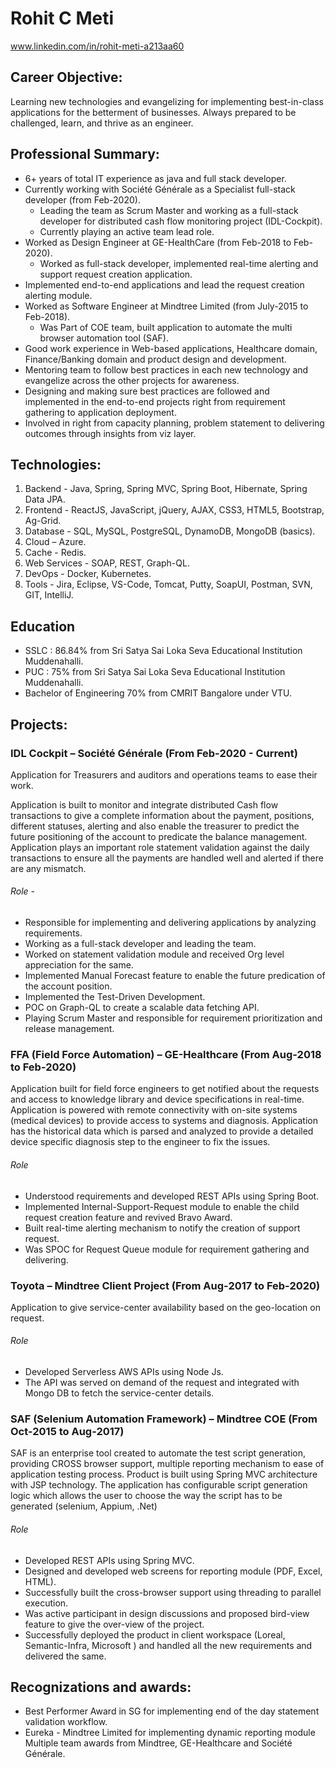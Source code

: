 # Rohit C Meti

www.linkedin.com/in/rohit-meti-a213aa60 


## Career Objective: 

Learning new technologies and evangelizing for implementing best-in-class applications for the betterment of businesses. Always prepared to be challenged, learn, and thrive as an engineer.


## Professional Summary:  

-	6+ years of total IT experience as java and full stack developer.
-	Currently working with Société Générale as a Specialist full-stack developer (from Feb-2020).
	- Leading the team as Scrum Master and working as a full-stack developer for distributed cash flow monitoring project (IDL-Cockpit).
	- Currently playing an active team lead role.
-	Worked as Design Engineer at GE-HealthCare (from Feb-2018 to Feb-2020).
	- Worked as full-stack developer, implemented real-time alerting and support request creation application.
-	Implemented end-to-end applications and lead the request creation alerting module. 
-	Worked as Software Engineer at Mindtree Limited (from July-2015 to Feb-2018).
	- Was Part of COE team, built application to automate the multi browser automation tool (SAF).
-	Good work experience in Web-based applications, Healthcare domain, Finance/Banking domain and product design and development.
-	Mentoring team to follow best practices in each new technology and evangelize across the other projects for awareness. 
-	Designing and making sure best practices are followed and implemented in the end-to-end projects right from requirement gathering to application deployment.
-	Involved in right from capacity planning, problem statement to delivering outcomes through insights from viz layer. 


## Technologies:  

1. Backend - Java, Spring, Spring MVC, Spring Boot, Hibernate, Spring Data JPA.
2. Frontend - ReactJS, JavaScript, jQuery, AJAX, CSS3, HTML5, Bootstrap, Ag-Grid.
3. Database - SQL, MySQL, PostgreSQL, DynamoDB, MongoDB (basics).
4. Cloud – Azure.
5. Cache - Redis.
6. Web Services - SOAP, REST, Graph-QL.
7. DevOps - Docker, Kubernetes.
8. Tools - Jira, Eclipse, VS-Code, Tomcat, Putty, SoapUI, Postman, SVN, GIT, IntelliJ.

## Education

- SSLC : 86.84% from Sri Satya Sai Loka Seva Educational Institution Muddenahalli.
- PUC  : 75% from Sri Satya Sai Loka Seva Educational Institution Muddenahalli.
- Bachelor of Engineering 70% from CMRIT Bangalore under VTU.

## Projects: 

### IDL Cockpit – Société Générale (From Feb-2020 - Current)
Application for Treasurers and auditors and operations teams to ease their work.

Application is built to monitor and integrate distributed Cash flow transactions to give a complete information about the payment, positions, different statuses, alerting and also enable the treasurer to predict the future positioning of the account to predicate the balance management. Application plays an important role statement validation against the daily transactions to ensure all the payments are handled well and alerted if there are any mismatch.

###### Role - 
-	Responsible for implementing and delivering applications by analyzing requirements.
-	Working as a full-stack developer and leading the team.
-	Worked on statement validation module and received Org level appreciation for the same.
-	Implemented Manual Forecast feature to enable the future predication of the account position.
-	Implemented the Test-Driven Development.
-	POC on Graph-QL to create a scalable data fetching API.
-	Playing Scrum Master and responsible for requirement prioritization and release management. 

### FFA (Field Force Automation) – GE-Healthcare (From Aug-2018 to Feb-2020)

Application built for field force engineers to get notified about the requests and access to knowledge library and device specifications in real-time. Application is powered with remote connectivity with on-site systems (medical devices) to provide access to systems and diagnosis. Application has the historical data which is parsed and analyzed to provide a detailed device specific diagnosis step to the engineer to fix the issues.

###### Role

-	Understood requirements and developed REST APIs using Spring Boot.
-	Implemented Internal-Support-Request module to enable the child request creation feature and revived Bravo Award. 
-	Built real-time alerting mechanism to notify the creation of support request.
-	Was SPOC for Request Queue module for requirement gathering and delivering.

### Toyota – Mindtree Client Project (From Aug-2017 to Feb-2020)

Application to give service-center availability based on the geo-location on request.

###### Role 
- Developed Serverless AWS APIs using Node Js.
- The API was served on demand of the request and integrated with Mongo DB to fetch the service-center details.

### SAF (Selenium Automation Framework) – Mindtree COE (From Oct-2015 to Aug-2017)

SAF is an enterprise tool created to automate the test script generation, providing CROSS browser support, multiple reporting mechanism to ease of application testing process.
Product is built using Spring MVC architecture with JSP technology. The application has configurable script generation logic which allows the user to choose the way the script has to be generated (selenium, Appium, .Net) 

###### Role 
-	Developed REST APIs using Spring MVC.
-	Designed and developed web screens for reporting module (PDF, Excel, HTML).
-	Successfully built the cross-browser support using threading to parallel execution.
-	Was active participant in design discussions and proposed bird-view feature to give the over-view of the project.
-	Successfully deployed the product in client workspace (Loreal, Semantic-Infra, Microsoft ) and handled all the new requirements and delivered the same.

## Recognizations and awards:

- Best Performer Award in SG for implementing end of the day statement validation workflow. 
- Eureka - Mindtree Limited for implementing dynamic reporting module
Multiple team awards from Mindtree, GE-Healthcare and Société Générale.
